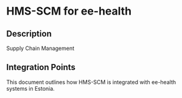 # HMS-SCM for ee-health

## Description

Supply Chain Management

## Integration Points

This document outlines how HMS-SCM is integrated with ee-health systems in Estonia.
